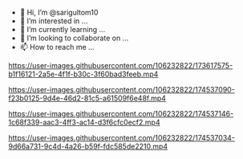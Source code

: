- 👋 Hi, I’m @sarigultom10
- 👀 I’m interested in ...
- 🌱 I’m currently learning ...
- 💞️ I’m looking to collaborate on ...
- 📫 How to reach me ...

<!---
sarigultom10/sarigultom10 is a ✨ special ✨ repository because its `README.md` (this file) appears on your GitHub profile.
You can click the Preview link to take a look at your changes.
--->


https://user-images.githubusercontent.com/106232822/173617575-b1f16121-2a5e-4f1f-b30c-3f60bad3feeb.mp4


https://user-images.githubusercontent.com/106232822/174537090-f23b0125-9d4e-46d2-81c5-a61509f6e48f.mp4



https://user-images.githubusercontent.com/106232822/174537146-1c68f339-aac3-4ff3-ac14-d3f6cfc0ecf2.mp4



https://user-images.githubusercontent.com/106232822/174537034-9d66a731-9c4d-4a26-b59f-fdc585de2210.mp4




